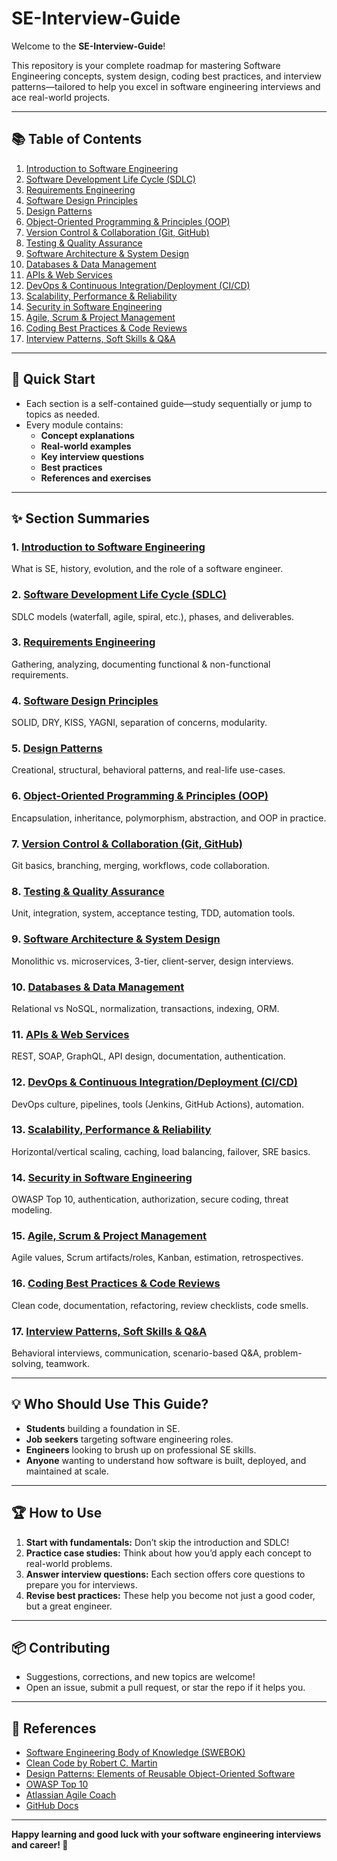 # SE-Interview-Guide

Welcome to the **SE-Interview-Guide**!

This repository is your complete roadmap for mastering Software Engineering concepts, system design, coding best practices, and interview patterns—tailored to help you excel in software engineering interviews and ace real-world projects.

---

## 📚 Table of Contents

1. [Introduction to Software Engineering](01_Introduction_to_Software_Engineering.md)
2. [Software Development Life Cycle (SDLC)](02_Software_Development_Life_Cycle.md)
3. [Requirements Engineering](03_Requirements_Engineering.md)
4. [Software Design Principles](04_Software_Design_Principles.md)
5. [Design Patterns](05_Design_Patterns.md)
6. [Object-Oriented Programming & Principles (OOP)](06_Object_Oriented_Programming.md)
7. [Version Control & Collaboration (Git, GitHub)](07_Version_Control_and_Collaboration.md)
8. [Testing & Quality Assurance](08_Testing_and_Quality_Assurance.md)
9. [Software Architecture & System Design](09_Software_Architecture_and_System_Design.md)
10. [Databases & Data Management](10_Databases_and_Data_Management.md)
11. [APIs & Web Services](11_APIs_and_Web_Services.md)
12. [DevOps & Continuous Integration/Deployment (CI/CD)](12_DevOps_and_CI_CD.md)
13. [Scalability, Performance & Reliability](13_Scalability_Performance_and_Reliability.md)
14. [Security in Software Engineering](14_Security_in_Software_Engineering.md)
15. [Agile, Scrum & Project Management](15_Agile_Scrum_and_Project_Management.md)
16. [Coding Best Practices & Code Reviews](16_Coding_Best_Practices_and_Code_Reviews.md)
17. [Interview Patterns, Soft Skills & Q&A](17_Interview_Patterns_SoftSkills_and_QA.md)

---

## 🚩 Quick Start

- Each section is a self-contained guide—study sequentially or jump to topics as needed.
- Every module contains:
  - **Concept explanations**
  - **Real-world examples**
  - **Key interview questions**
  - **Best practices**
  - **References and exercises**

---

## ✨ Section Summaries

### 1. [Introduction to Software Engineering](01_Introduction_to_Software_Engineering.md)
What is SE, history, evolution, and the role of a software engineer.

### 2. [Software Development Life Cycle (SDLC)](02_Software_Development_Life_Cycle.md)
SDLC models (waterfall, agile, spiral, etc.), phases, and deliverables.

### 3. [Requirements Engineering](03_Requirements_Engineering.md)
Gathering, analyzing, documenting functional & non-functional requirements.

### 4. [Software Design Principles](04_Software_Design_Principles.md)
SOLID, DRY, KISS, YAGNI, separation of concerns, modularity.

### 5. [Design Patterns](05_Design_Patterns.md)
Creational, structural, behavioral patterns, and real-life use-cases.

### 6. [Object-Oriented Programming & Principles (OOP)](06_Object_Oriented_Programming.md)
Encapsulation, inheritance, polymorphism, abstraction, and OOP in practice.

### 7. [Version Control & Collaboration (Git, GitHub)](07_Version_Control_and_Collaboration.md)
Git basics, branching, merging, workflows, code collaboration.

### 8. [Testing & Quality Assurance](08_Testing_and_Quality_Assurance.md)
Unit, integration, system, acceptance testing, TDD, automation tools.

### 9. [Software Architecture & System Design](09_Software_Architecture_and_System_Design.md)
Monolithic vs. microservices, 3-tier, client-server, design interviews.

### 10. [Databases & Data Management](10_Databases_and_Data_Management.md)
Relational vs NoSQL, normalization, transactions, indexing, ORM.

### 11. [APIs & Web Services](11_APIs_and_Web_Services.md)
REST, SOAP, GraphQL, API design, documentation, authentication.

### 12. [DevOps & Continuous Integration/Deployment (CI/CD)](12_DevOps_and_CI_CD.md)
DevOps culture, pipelines, tools (Jenkins, GitHub Actions), automation.

### 13. [Scalability, Performance & Reliability](13_Scalability_Performance_and_Reliability.md)
Horizontal/vertical scaling, caching, load balancing, failover, SRE basics.

### 14. [Security in Software Engineering](14_Security_in_Software_Engineering.md)
OWASP Top 10, authentication, authorization, secure coding, threat modeling.

### 15. [Agile, Scrum & Project Management](15_Agile_Scrum_and_Project_Management.md)
Agile values, Scrum artifacts/roles, Kanban, estimation, retrospectives.

### 16. [Coding Best Practices & Code Reviews](16_Coding_Best_Practices_and_Code_Reviews.md)
Clean code, documentation, refactoring, review checklists, code smells.

### 17. [Interview Patterns, Soft Skills & Q&A](17_Interview_Patterns_SoftSkills_and_QA.md)
Behavioral interviews, communication, scenario-based Q&A, problem-solving, teamwork.

---

## 💡 Who Should Use This Guide?

- **Students** building a foundation in SE.
- **Job seekers** targeting software engineering roles.
- **Engineers** looking to brush up on professional SE skills.
- **Anyone** wanting to understand how software is built, deployed, and maintained at scale.

---

## 🏆 How to Use

1. **Start with fundamentals:** Don’t skip the introduction and SDLC!
2. **Practice case studies:** Think about how you’d apply each concept to real-world problems.
3. **Answer interview questions:** Each section offers core questions to prepare you for interviews.
4. **Revise best practices:** These help you become not just a good coder, but a great engineer.

---

## 📦 Contributing

- Suggestions, corrections, and new topics are welcome!
- Open an issue, submit a pull request, or star the repo if it helps you.

---

## 🔗 References

- [Software Engineering Body of Knowledge (SWEBOK)](https://www.computer.org/education/bodies-of-knowledge/software-engineering)
- [Clean Code by Robert C. Martin](https://www.oreilly.com/library/view/clean-code/9780136083238/)
- [Design Patterns: Elements of Reusable Object-Oriented Software](https://en.wikipedia.org/wiki/Design_Patterns)
- [OWASP Top 10](https://owasp.org/www-project-top-ten/)
- [Atlassian Agile Coach](https://www.atlassian.com/agile)
- [GitHub Docs](https://docs.github.com/)

---

**Happy learning and good luck with your software engineering interviews and career! 🚀**
